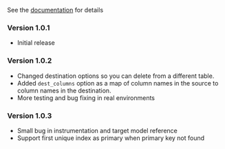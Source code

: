 See the [documentation](http://bkayser.github.io/cleansweep) for details

### Version 1.0.1

* Initial release

### Version 1.0.2

* Changed destination options so you can delete from a different table.
* Added `dest_columns` option as a map of column names in the source to column names in the destination.
* More testing and bug fixing in real environments

### Version 1.0.3
* Small bug in instrumentation and target model reference
* Support first unique index as primary when primary key not found
